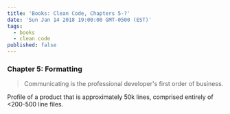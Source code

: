 ```yaml
---
title: 'Books: Clean Code, Chapters 5-?'
date: 'Sun Jan 14 2018 19:00:00 GMT-0500 (EST)'
tags:
  - books
  - clean code
published: false
---
```


### Chapter 5: Formatting

> Communicating is the professional developer's first order of business.

Profile of a product that is approximately 50k lines, comprised entirely of <200-500 line files.
